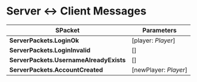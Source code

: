 # Server <-> Client Messages

| SPacket | Parameters |
|----|----|
| **ServerPackets.LoginOk** | [player: *Player*] |
| **ServerPackets.LoginInvalid** | [] |
| **ServerPackets.UsernameAlreadyExists**  | [] |
| **ServerPackets.AccountCreated** | [newPlayer: *Player*] | 

